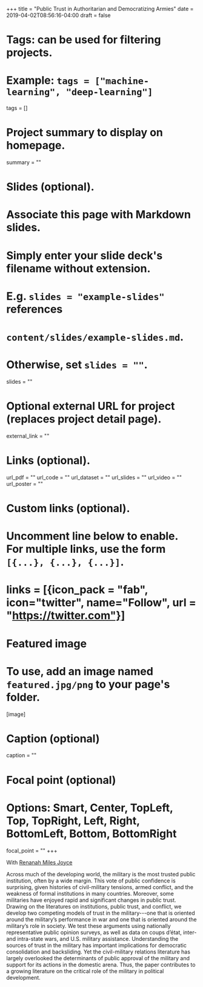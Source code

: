 +++
title = "Public Trust in Authoritarian and Democratizing Armies"
date = 2019-04-02T08:56:16-04:00
draft = false

# Tags: can be used for filtering projects.
# Example: `tags = ["machine-learning", "deep-learning"]`
tags = []

# Project summary to display on homepage.
summary = ""

# Slides (optional).
#   Associate this page with Markdown slides.
#   Simply enter your slide deck's filename without extension.
#   E.g. `slides = "example-slides"` references 
#   `content/slides/example-slides.md`.
#   Otherwise, set `slides = ""`.
slides = ""

# Optional external URL for project (replaces project detail page).
external_link = ""

# Links (optional).
url_pdf = ""
url_code = ""
url_dataset = ""
url_slides = ""
url_video = ""
url_poster = ""

# Custom links (optional).
#   Uncomment line below to enable. For multiple links, use the form `[{...}, {...}, {...}]`.
# links = [{icon_pack = "fab", icon="twitter", name="Follow", url = "https://twitter.com"}]

# Featured image
# To use, add an image named `featured.jpg/png` to your page's folder. 
[image]
  # Caption (optional)
  caption = ""

  # Focal point (optional)
  # Options: Smart, Center, TopLeft, Top, TopRight, Left, Right, BottomLeft, Bottom, BottomRight
  focal_point = ""
+++

With [Renanah Miles Joyce](https://www.renanahmiles.com/)

<!-- {{< figure src="map.png" title="Global trust in the military." >}} -->
<!-- ![global trust in the military](map.png) -->

Across much of the developing world, the military is the most trusted public institution, often by a wide margin. This vote of public confidence is surprising, given histories of civil-military tensions, armed conflict, and the weakness of formal institutions in many countries. Moreover, some militaries have enjoyed rapid and significant changes in public trust. Drawing on the literatures on institutions, public trust, and conflict, we develop two competing models of trust in the military---one that is oriented around the military’s performance in war and one that is oriented around the military’s role in society. We test these arguments using nationally representative public opinion surveys, as well as data on coups d’état, inter- and intra-state wars, and U.S. military assistance. Understanding the sources of trust in the military has important implications for democratic consolidation and backsliding. Yet the civil-military relations literature has largely overlooked the determinants of public approval of the military and support for its actions in the domestic arena. Thus, the paper contributes to a growing literature on the critical role of the military in political development.